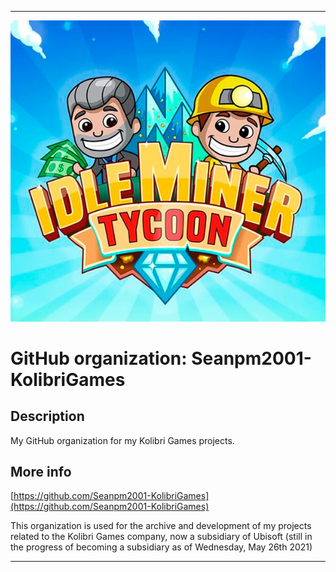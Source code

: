   
***

![KolibriGamesIMT.jpeg failed to load. The file may be missing or corrupt. Check the file path for errors first.](/AdditionalInfo/1/Seanpm2001-KolibriGames/KolibriGamesIMT.jpeg)

# GitHub organization: Seanpm2001-KolibriGames

## Description

My GitHub organization for my Kolibri Games projects.

## More info

[https://github.com/Seanpm2001-KolibriGames](https://github.com/Seanpm2001-KolibriGames)

This organization is used for the archive and development of my projects related to the Kolibri Games company, now a subsidiary of Ubisoft (still in the progress of becoming a subsidiary as of Wednesday, May 26th 2021)
***
